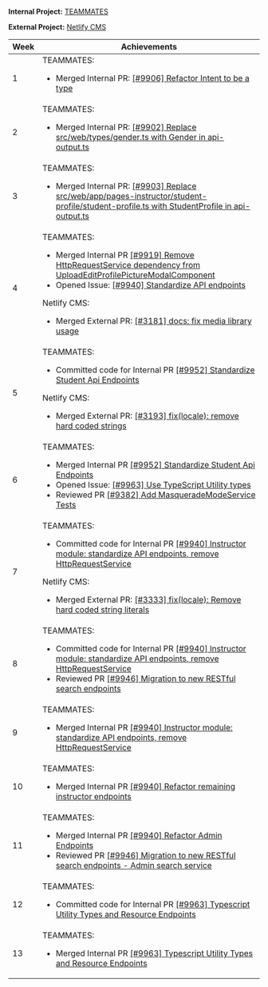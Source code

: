 **Internal Project:** [TEAMMATES](https://github.com/TEAMMATES/teammates)

**External Project:** [Netlify CMS](https://github.com/netlify/netlify-cms)

Week | Achievements
---- | ------------
1 | TEAMMATES: <ul><li>Merged Internal PR: [[#9906] Refactor Intent to be a type](https://github.com/TEAMMATES/teammates/pull/9908) </li></ul>
2 | TEAMMATES: <ul><li>Merged Internal PR: [[#9902] Replace src/web/types/gender.ts with Gender in api-output.ts](https://github.com/TEAMMATES/teammates/pull/9909)</li></ul>
3 | TEAMMATES: <ul><li>Merged Internal PR: [[#9903] Replace src/web/app/pages-instructor/student-profile/student-profile.ts with StudentProfile in api-output.ts](https://github.com/TEAMMATES/teammates/pull/9928)</li></ul>
4 | TEAMMATES: <ul><li>Merged Internal PR [[#9919] Remove HttpRequestService dependency from UploadEditProfilePictureModalComponent](https://github.com/TEAMMATES/teammates/pull/9937)</li><li>Opened Issue: [[#9940] Standardize API endpoints](https://github.com/TEAMMATES/teammates/issues/9940)</li></ul> Netlify CMS: <ul><li>Merged External PR: [[#3181] docs: fix media library usage](https://github.com/netlify/netlify-cms/pull/3181)</li></ul>
5 | TEAMMATES: <ul><li>Committed code for Internal PR [[#9952] Standardize Student Api Endpoints](https://github.com/TEAMMATES/teammates/pull/9951)</li></ul>Netlify CMS: <ul><li>Merged External PR: [[#3193] fix(locale): remove hard coded strings](https://github.com/netlify/netlify-cms/pull/3193)</li></ul>
6 | TEAMMATES: <ul><li>Merged Internal PR [[#9952] Standardize Student Api Endpoints](https://github.com/TEAMMATES/teammates/pull/9951)</li><li>Opened Issue: [[#9963] Use TypeScript Utility types](https://github.com/TEAMMATES/teammates/issues/9963)</li><li>Reviewed PR [[#9382] Add MasqueradeModeService Tests](https://github.com/TEAMMATES/teammates/pull/9955)</li></ul>
7 | TEAMMATES: <ul><li>Committed code for Internal PR [[#9940] Instructor module: standardize API endpoints, remove HttpRequestService ](https://github.com/TEAMMATES/teammates/pull/9972)</li></ul> Netlify CMS: <ul><li>Merged External PR: [[#3333] fix(locale): Remove hard coded string literals](https://github.com/netlify/netlify-cms/pull/3333)</li></ul>
8 | TEAMMATES: <ul><li>Committed code for Internal PR [[#9940] Instructor module: standardize API endpoints, remove HttpRequestService ](https://github.com/TEAMMATES/teammates/pull/9972)</li><li>Reviewed PR [[#9946] Migration to new RESTful search endpoints](https://github.com/TEAMMATES/teammates/pull/9977)</li></ul>
9 | TEAMMATES: <ul><li>Merged Internal PR [[#9940] Instructor module: standardize API endpoints, remove HttpRequestService ](https://github.com/TEAMMATES/teammates/pull/9972)</li></ul>
10 | TEAMMATES: <ul><li>Merged Internal PR [[#9940] Refactor remaining instructor endpoints](https://github.com/TEAMMATES/teammates/pull/9978)</li></ul>
11 | TEAMMATES: <ul><li>Merged Internal PR [[#9940] Refactor Admin Endpoints](https://github.com/TEAMMATES/teammates/pull/10004)</li><li>Reviewed PR [[#9946] Migration to new RESTful search endpoints - Admin search service](https://github.com/TEAMMATES/teammates/pull/9998)</li></ul>
12 | TEAMMATES: <ul><li>Committed code for Internal PR [[#9963] Typescript Utility Types and Resource Endpoints](https://github.com/TEAMMATES/teammates/pull/10004)</li></ul>
13 | TEAMMATES: <ul><li>Merged Internal PR [[#9963] Typescript Utility Types and Resource Endpoints](https://github.com/TEAMMATES/teammates/pull/10004)</li></ul>
